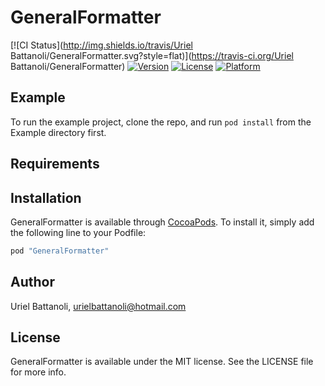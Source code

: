 # GeneralFormatter

[![CI Status](http://img.shields.io/travis/Uriel Battanoli/GeneralFormatter.svg?style=flat)](https://travis-ci.org/Uriel Battanoli/GeneralFormatter)
[![Version](https://img.shields.io/cocoapods/v/GeneralFormatter.svg?style=flat)](http://cocoapods.org/pods/GeneralFormatter)
[![License](https://img.shields.io/cocoapods/l/GeneralFormatter.svg?style=flat)](http://cocoapods.org/pods/GeneralFormatter)
[![Platform](https://img.shields.io/cocoapods/p/GeneralFormatter.svg?style=flat)](http://cocoapods.org/pods/GeneralFormatter)

## Example

To run the example project, clone the repo, and run `pod install` from the Example directory first.

## Requirements

## Installation

GeneralFormatter is available through [CocoaPods](http://cocoapods.org). To install
it, simply add the following line to your Podfile:

```ruby
pod "GeneralFormatter"
```

## Author

Uriel Battanoli, urielbattanoli@hotmail.com

## License

GeneralFormatter is available under the MIT license. See the LICENSE file for more info.
